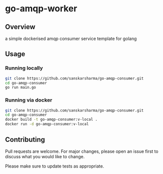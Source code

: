 # go-amqp-worker

## Overview

a simple dockerised amqp consumer service template for golang


## Usage
### Running locally
```bash
git clone https://github.com/sanskarsharma/go-amqp-consumer.git
cd go-amqp-consumer
go run main.go
```
### Running via docker
```bash
git clone https://github.com/sanskarsharma/go-amqp-consumer.git
cd go-amqp-consumer
docker build -t go-amqp-consumer:v-local .
docker run -d go-amqp-consumer:v-local
```

## Contributing
Pull requests are welcome. For major changes, please open an issue first to discuss what you would like to change.

Please make sure to update tests as appropriate.